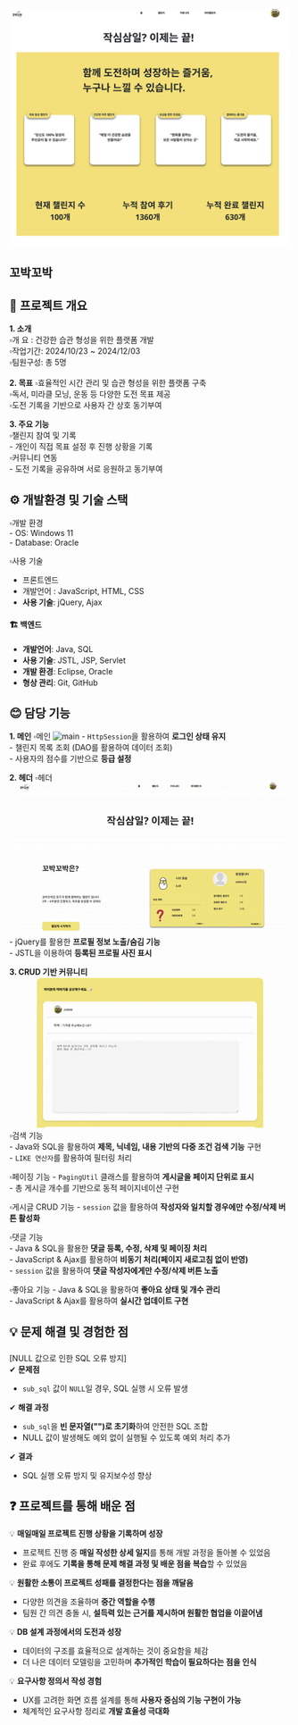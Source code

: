 

![메인 화면](images/main.png)


## 꼬박꼬박

## 📖 프로젝트 개요
**1. 소개**  
  ▫️개   요 : 건강한 습관 형성을 위한 플랫폼 개발  
  ▫️작업기간: 2024/10/23 ~ 2024/12/03  
  ▫️팀원구성: 총 5명  
</br>
**2. 목표** 
  ▫️효율적인 시간 관리 및 습관 형성을 위한 플랫폼 구축  
  ▫️독서, 미라클 모닝, 운동 등 다양한 도전 목표 제공  
  ▫️도전 기록을 기반으로 사용자 간 상호 동기부여  


  
**3. 주요 기능**  
  ▫️챌린지 참여 및 기록  
    - 개인이 직접 목표 설정 후 진행 상황을 기록  
  ▫️커뮤니티 연동  
    - 도전 기록을 공유하며 서로 응원하고 동기부여  


  
## ⚙️ 개발환경 및 기술 스택  
  ▫️개발 환경  
    - OS: Windows 11  
    - Database: Oracle  

  ▫️사용 기술 

- 프론트엔드 
- 개발언어 : JavaScript, HTML, CSS  
- **사용 기술**: jQuery, Ajax  

#### 🏗 **백엔드**  
- **개발언어**: Java, SQL  
- **사용 기술**: JSTL, JSP, Servlet  
- **개발 환경**: Eclipse, Oracle  
- **형상 관리**: Git, GitHub  



## 😊 담당 기능

**1. 메인** 
  ▫️메인
    ![main](https://github.com/704hj/ChallengeWithMe/blob/main/images/main.gif?raw=true)
    - `HttpSession`을 활용하여 **로그인 상태 유지**  
    - 챌린지 목록 조회 (DAO를 활용하여 데이터 조회)  
    - 사용자의 점수를 기반으로 **등급 설정**
 

**2. 헤더** 
  ▫️헤더
      ![header](https://github.com/704hj/ChallengeWithMe/blob/main/images/header.gif?raw=true)
    - jQuery를 활용한 **프로필 정보 노출/숨김 기능**  
    - JSTL을 이용하여 **등록된 프로필 사진 표시**

    
**3. CRUD 기반 커뮤니티**
![community](https://github.com/704hj/ChallengeWithMe/blob/main/images/comm.gif?raw=true)
  ▫️검색 기능  
    - Java와 SQL을 활용하여 **제목, 닉네임, 내용 기반의 다중 조건 검색 기능** 구현  
    - `LIKE 연산자`를 활용하여 필터링 처리  
  
  ▫️페이징 기능
    - `PagingUtil` 클래스를 활용하여 **게시글을 페이지 단위로 표시**  
    - 총 게시글 개수를 기반으로 동적 페이지네이션 구현  
  
  ▫️게시글 CRUD 기능 
    - `session` 값을 활용하여 **작성자와 일치할 경우에만 수정/삭제 버튼 활성화**  
  
  ▫️댓글 기능  
    - Java & SQL을 활용한 **댓글 등록, 수정, 삭제 및 페이징 처리**  
    - JavaScript & Ajax를 활용하여 **비동기 처리(페이지 새로고침 없이 반영)**  
    - `session` 값을 활용하여 **댓글 작성자에게만 수정/삭제 버튼 노출**  
  
  ▫️좋아요 기능
    - Java & SQL을 활용하여 **좋아요 상태 및 개수 관리**  
    - JavaScript & Ajax를 활용하여 **실시간 업데이트 구현**  



## 💡 문제 해결 및 경험한 점    

### 
[NULL 값으로 인한 SQL 오류 방지]  
✔ **문제점**  
- `sub_sql` 값이 `NULL`일 경우, SQL 실행 시 오류 발생  

✔ **해결 과정**  
- `sub_sql`을 **빈 문자열("")로 초기화**하여 안전한 SQL 조합  
- NULL 값이 발생해도 예외 없이 실행될 수 있도록 예외 처리 추가  

✔ **결과**  
- SQL 실행 오류 방지 및 유지보수성 향상  


## ❓ 프로젝트를 통해 배운 점  

💡 **매일매일 프로젝트 진행 상황을 기록하며 성장**  
- 프로젝트 진행 중 **매일 작성한 상세 일지**를 통해 개발 과정을 돌아볼 수 있었음  
- 완료 후에도 **기록을 통해 문제 해결 과정 및 배운 점을 복습**할 수 있었음  

💡 **원활한 소통이 프로젝트 성패를 결정한다는 점을 깨달음**  
- 다양한 의견을 조율하며 **중간 역할을 수행**  
- 팀원 간 의견 충돌 시, **설득력 있는 근거를 제시하며 원활한 협업을 이끌어냄**  

💡 **DB 설계 과정에서의 도전과 성장**  
- 데이터의 구조를 효율적으로 설계하는 것이 중요함을 체감  
- 더 나은 데이터 모델링을 고민하며 **추가적인 학습이 필요하다는 점을 인식**  

💡 **요구사항 정의서 작성 경험**  
- UX를 고려한 화면 흐름 설계를 통해 **사용자 중심의 기능 구현이 가능**  
- 체계적인 요구사항 정리로 **개발 효율성 극대화**  

